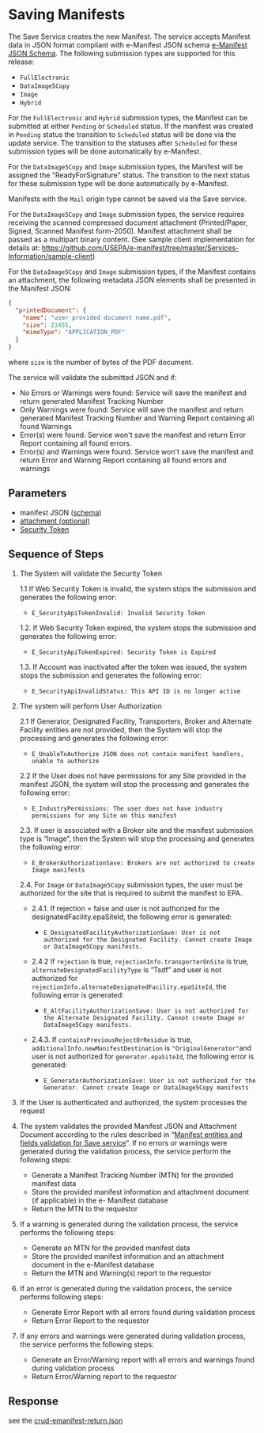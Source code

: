 # Saving Manifests

The Save Service creates the new Manifest. The service accepts Manifest data in JSON format compliant with e-Manifest
JSON
schema [e-Manifest JSON Schema](https://github.com/USEPA/e-manifest/blob/master/Services-Information/Schema/emanifest.json).
The following submission types are supported for this release:

- `FullElectronic`
- `DataImage5Copy`
- `Image`
- `Hybrid`

For the `FullElectronic` and `Hybrid` submission types, the Manifest can be submitted at either `Pending` or `Scheduled`
status. If the manifest was created in `Pending` status the transition to `Scheduled` status will be done via the update
service. The transition to the statuses after `Scheduled` for these submission types will be done automatically by
e-Manifest.

For the `DataImage5Copy` and `Image` submission types, the Manifest will be assigned the "ReadyForSignature" status. The
transition to the next status for these submission type will be done automatically by e-Manifest.

Manifests with the `Mail` origin type cannot be saved via the Save service.

For the `DataImage5Copy` and `Image` submission types, the service requires receiving the scanned compressed document
attachment (Printed/Paper, Signed, Scanned Manifest form-2050). Manifest attachment shall be passed as a multipart
binary content. (See sample client implementation for details
at: https://github.com/USEPA/e-manifest/tree/master/Services-Information/sample-client)

For the `DataImage5Copy` and `Image` submission types, if the
Manifest contains an attachment, the
following metadata
JSON elements shall be presented in the Manifest JSON:

```json
{
  "printedDocument": {
    "name": "user provided document name.pdf",
    "size": 23455,
    "mimeType": "APPLICATION_PDF"
  }
}
```

where `size` is the number of bytes of the PDF document.

The service will validate the submitted JSON and if:

- No Errors or Warnings were found: Service will save the manifest and return generated Manifest Tracking Number
- Only Warnings were found: Service will save the manifest and return generated Manifest Tracking Number and Warning
  Report containing all found Warnings
- Error(s) were found: Service won't save the manifest and return Error Report containing all found errors.
- Error(s) and Warnings were found. Service won't save the manifest and return Error and Warning Report containing all
  found errors and warnings

## Parameters

- manifest JSON ([schema]())
- [attachment (optional)]()
- [Security Token](../authentication.md#security-tokens)

## Sequence of Steps

[//]: # "todo (idea) consolidate all error messages into 1 error table and just reference the error code"

1. The System will validate the Security Token

   1.1 If Web Security Token is invalid, the system stops the submission and generates the following error:

   - `E_SecurityApiTokenInvalid: Invalid Security Token`

   1.2. If Web Security Token expired, the system stops the submission and generates the following
   error:

   - `E_SecurityApiTokenExpired: Security Token is Expired`

   1.3. If Account was inactivated after the token was issued, the system stops the submission and
   generates the following error:

   - `E_SecurityApiInvalidStatus: This API ID is no longer active`

2. The system will perform User Authorization

   2.1 If Generator, Designated Facility, Transporters, Broker and Alternate Facility entities are not provided, then
   the System will stop the processing and generates the following error:

   - `E_UnableToAuthorize JSON does not contain manifest handlers, unable to authorize`

   2.2 If the User does not have permissions for any Site provided in the manifest JSON, the system will stop the
   processing and generates the following error:

   - `E_IndustryPermissions: The user does not have industry permissions for any Site on this manifest`

   2.3. If user is associated with a Broker site and the manifest submission type is “Image”, then the System will
   stop the processing and generates the following error:

   - `E_BrokerAuthorizationSave: Brokers are not authorized to create Image manifests`

   2.4. For `Image` or `DataImage5Copy` submission types, the user must be authorized for the site that is required to
   submit the manifest to EPA.

   - 2.4.1. If rejection = false and user is not authorized for the designatedFacility.epaSiteId, the following error
     is generated:

     - `E_DesignatedFacilityAuthorizationSave: User is not authorized for the Designated Facility. Cannot create Image or DataImage5Copy manifests.`

   - 2.4.2 If `rejection` is true, `rejectionInfo.transporterOnSite` is true,
     `alternateDesignatedFacilityType` is “Tsdf” and user is not authorized for
     `rejectionInfo.alternateDesignatedFacility.epaSiteId`, the following error is generated:

     - `E_AltFacilityAuthorizationSave: User is not authorized for the Alternate Designated Facility. Cannot create Image or DataImage5Copy manifests.`

   - 2.4.3. If `containsPreviousRejectOrResidue` is true, `additionalInfo.newManifestDestination`
     is `"OriginalGenerator"`and user is not authorized for `generator.epaSiteId`, the following error is
     generated:

     - `E_GeneratorAuthorizationSave: User is not authorized for the Generator. Cannot create Image or DataImage5Copy manifests`

3. If the User is authenticated and authorized, the system processes the request
4. The system validates the provided Manifest JSON and Attachment Document according to the rules described
   in “[Manifest entities and fields validation for Save service]()”. If no errors or warnings were generated during the
   validation process, the service perform the following steps:

   - Generate a Manifest Tracking Number (MTN) for the provided manifest data
   - Store the provided manifest information and attachment document (if applicable) in the e-
     Manifest database
   - Return the MTN to the requestor

5. If a warning is generated during the validation process, the service performs the following steps:

   - Generate an MTN for the provided manifest data
   - Store the provided manifest information and an attachment document in the e-Manifest
     database
   - Return the MTN and Warning(s) report to the requestor

6. If an error is generated during the validation process, the service performs following steps:

   - Generate Error Report with all errors found during validation process
   - Return Error Report to the requestor

7. If any errors and warnings were generated during validation process, the service performs the
   following steps:

   - Generate an Error/Warning report with all errors and warnings found during validation process
   - Return Error/Warning report to the requestor

## Response

see the [crud-emanifest-return.json]()
